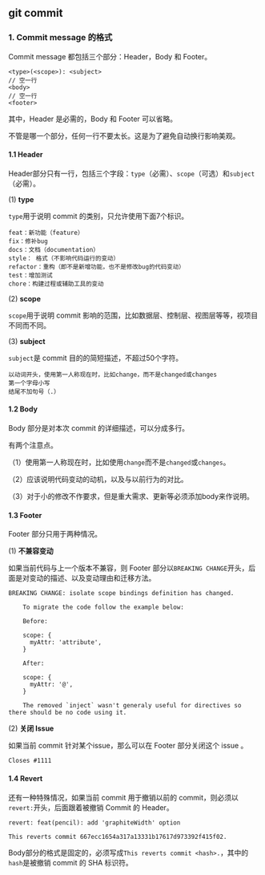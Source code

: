 ##  git commit

### 1. Commit message 的格式

Commit message 都包括三个部分：Header，Body 和 Footer。

```
<type>(<scope>): <subject>
// 空一行
<body>
// 空一行
<footer>
```



其中，Header 是必需的，Body 和 Footer 可以省略。

不管是哪一个部分，任何一行不要太长。这是为了避免自动换行影响美观。

#### 1.1 Header

Header部分只有一行，包括三个字段：`type`（必需）、`scope`（可选）和`subject`（必需）。

(1) **type**

`type`用于说明 commit 的类别，只允许使用下面7个标识。

```
feat：新功能（feature）
fix：修补bug
docs：文档（documentation）
style： 格式（不影响代码运行的变动）
refactor：重构（即不是新增功能，也不是修改bug的代码变动）
test：增加测试
chore：构建过程或辅助工具的变动
```

(2) **scope**

`scope`用于说明 commit 影响的范围，比如数据层、控制层、视图层等等，视项目不同而不同。

(3) **subject**

`subject`是 commit 目的的简短描述，不超过50个字符。

```
以动词开头，使用第一人称现在时，比如change，而不是changed或changes
第一个字母小写
结尾不加句号（.）
```

#### 1.2 Body

Body 部分是对本次 commit 的详细描述，可以分成多行。

有两个注意点。

（1）使用第一人称现在时，比如使用`change`而不是`changed`或`changes`。

（2）应该说明代码变动的动机，以及与以前行为的对比。

（3）对于小的修改不作要求，但是重大需求、更新等必须添加body来作说明。

#### 1.3 Footer

Footer 部分只用于两种情况。

(1) **不兼容变动**

如果当前代码与上一个版本不兼容，则 Footer 部分以`BREAKING CHANGE`开头，后面是对变动的描述、以及变动理由和迁移方法。

```
BREAKING CHANGE: isolate scope bindings definition has changed.

    To migrate the code follow the example below:

    Before:

    scope: {
      myAttr: 'attribute',
    }

    After:

    scope: {
      myAttr: '@',
    }

    The removed `inject` wasn't generaly useful for directives so there should be no code using it.
```

(2) **关闭 Issue**

如果当前 commit 针对某个issue，那么可以在 Footer 部分关闭这个 issue 。

```
Closes #1111
```

#### 1.4 Revert

还有一种特殊情况，如果当前 commit 用于撤销以前的 commit，则必须以`revert:`开头，后面跟着被撤销 Commit 的 Header。

```
revert: feat(pencil): add 'graphiteWidth' option

This reverts commit 667ecc1654a317a13331b17617d973392f415f02.
```

Body部分的格式是固定的，必须写成`This reverts commit <hash>.`，其中的`hash`是被撤销 commit 的 SHA 标识符。

